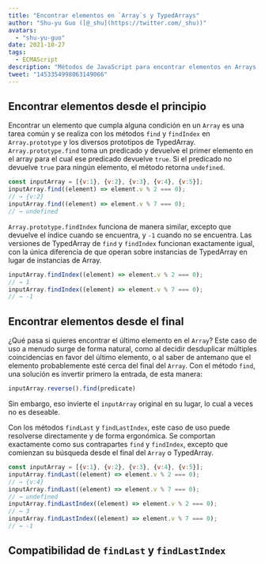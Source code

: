 ```yaml
---
title: "Encontrar elementos en `Array`s y TypedArrays"
author: "Shu-yu Guo ([@_shu](https://twitter.com/_shu))"
avatars:
  - "shu-yu-guo"
date: 2021-10-27
tags:
  - ECMAScript
description: "Métodos de JavaScript para encontrar elementos en Arrays y TypedArrays"
tweet: "1453354998063149066"
---
```

## Encontrar elementos desde el principio

Encontrar un elemento que cumpla alguna condición en un `Array` es una tarea común y se realiza con los métodos `find` y `findIndex` en `Array.prototype` y los diversos prototipos de TypedArray. `Array.prototype.find` toma un predicado y devuelve el primer elemento en el array para el cual ese predicado devuelve `true`. Si el predicado no devuelve `true` para ningún elemento, el método retorna `undefined`.

<!--truncate-->
```js
const inputArray = [{v:1}, {v:2}, {v:3}, {v:4}, {v:5}];
inputArray.find((element) => element.v % 2 === 0);
// → {v:2}
inputArray.find((element) => element.v % 7 === 0);
// → undefined
```

`Array.prototype.findIndex` funciona de manera similar, excepto que devuelve el índice cuando se encuentra, y `-1` cuando no se encuentra. Las versiones de TypedArray de `find` y `findIndex` funcionan exactamente igual, con la única diferencia de que operan sobre instancias de TypedArray en lugar de instancias de Array.

```js
inputArray.findIndex((element) => element.v % 2 === 0);
// → 1
inputArray.findIndex((element) => element.v % 7 === 0);
// → -1
```

## Encontrar elementos desde el final

¿Qué pasa si quieres encontrar el último elemento en el `Array`? Este caso de uso a menudo surge de forma natural, como al decidir desduplicar múltiples coincidencias en favor del último elemento, o al saber de antemano que el elemento probablemente esté cerca del final del `Array`. Con el método `find`, una solución es invertir primero la entrada, de esta manera:

```js
inputArray.reverse().find(predicate)
```

Sin embargo, eso invierte el `inputArray` original en su lugar, lo cual a veces no es deseable.

Con los métodos `findLast` y `findLastIndex`, este caso de uso puede resolverse directamente y de forma ergonómica. Se comportan exactamente como sus contrapartes `find` y `findIndex`, excepto que comienzan su búsqueda desde el final del `Array` o TypedArray.

```js
const inputArray = [{v:1}, {v:2}, {v:3}, {v:4}, {v:5}];
inputArray.findLast((element) => element.v % 2 === 0);
// → {v:4}
inputArray.findLast((element) => element.v % 7 === 0);
// → undefined
inputArray.findLastIndex((element) => element.v % 2 === 0);
// → 3
inputArray.findLastIndex((element) => element.v % 7 === 0);
// → -1
```

## Compatibilidad de `findLast` y `findLastIndex`

<feature-support chrome="97"
                 firefox="no https://bugzilla.mozilla.org/show_bug.cgi?id=1704385"
                 safari="partial https://bugs.webkit.org/show_bug.cgi?id=227939"
                 nodejs="no"
                 babel="yes https://github.com/zloirock/core-js#array-find-from-last"></feature-support>
